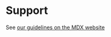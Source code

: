 # Support

See [our guidelines on the MDX website][support]

[support]: https://mdxjs.com/community/support/

